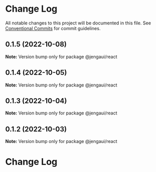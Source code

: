 # Change Log

All notable changes to this project will be documented in this file.
See [Conventional Commits](https://conventionalcommits.org) for commit guidelines.

## 0.1.5 (2022-10-08)

**Note:** Version bump only for package @jengaui/react

## 0.1.4 (2022-10-05)

**Note:** Version bump only for package @jengaui/react

## 0.1.3 (2022-10-04)

**Note:** Version bump only for package @jengaui/react

## 0.1.2 (2022-10-03)

**Note:** Version bump only for package @jengaui/react

# Change Log
